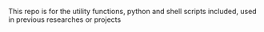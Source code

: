 This repo is for the utility functions, python and shell scripts included, used in previous researches or projects

